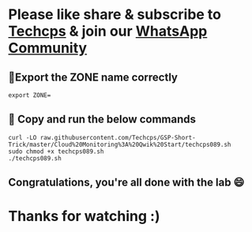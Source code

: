 

# Please like share & subscribe to [Techcps](https://www.youtube.com/@techcps) & join our [WhatsApp Community](https://whatsapp.com/channel/0029Va9nne147XeIFkXYv71A)


## 🚨Export the ZONE name correctly
```
export ZONE=
```

## 🚨 Copy and run the below commands

```
curl -LO raw.githubusercontent.com/Techcps/GSP-Short-Trick/master/Cloud%20Monitoring%3A%20Qwik%20Start/techcps089.sh
sudo chmod +x techcps089.sh
./techcps089.sh
```

## Congratulations, you're all done with the lab 😄

# Thanks for watching :)
